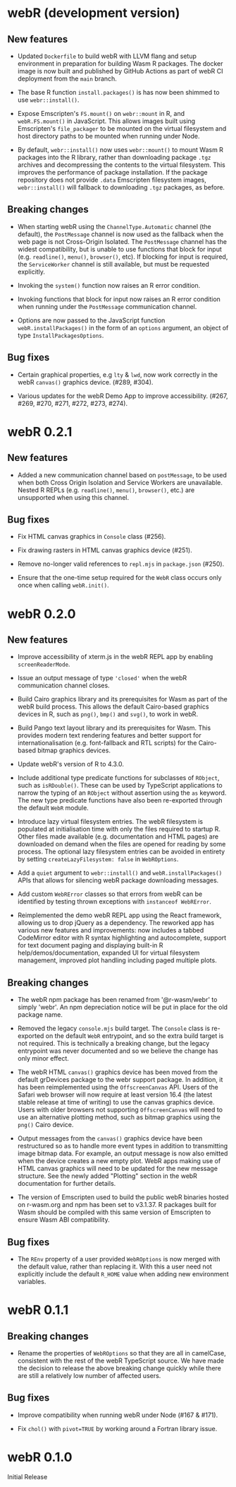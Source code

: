 # webR (development version)

## New features

* Updated `Dockerfile` to build webR with LLVM flang and setup environment in preparation for building Wasm R packages. The docker image is now built and published by GitHub Actions as part of webR CI deployment from the `main` branch.

* The base R function `install.packages()` is has now been shimmed to use `webr::install()`.

* Expose Emscripten's `FS.mount()` on `webr::mount` in R, and `webR.FS.mount()` in JavaScript. This allows images built using Emscripten's `file_packager` to be mounted on the virtual filesystem and host directory paths to be mounted when running under Node.

* By default, `webr::install()` now uses `webr::mount()` to mount Wasm R packages into the R library, rather than downloading package `.tgz` archives and decompressing the contents to the virtual filesystem. This improves the performance of package installation. If the package repository does not provide `.data` Emscripten filesystem images, `webr::install()` will fallback to downloading `.tgz` packages, as before.

## Breaking changes

* When starting webR using the `ChannelType.Automatic` channel (the default), the `PostMessage` channel is now used as the fallback when the web page is not Cross-Origin Isolated. The `PostMessage` channel has the widest compatibility, but is unable to use functions that block for input (e.g. `readline()`, `menu()`, `browser()`, etc). If blocking for input is required, the `ServiceWorker` channel is still available, but must be requested explicitly.

* Invoking the `system()` function now raises an R error condition.

* Invoking functions that block for input now raises an R error condition when running under the `PostMessage` communication channel.

* Options are now passed to the JavaScript function `webR.installPackages()` in the form of an `options` argument, an object of type `InstallPackagesOptions`.

## Bug fixes

* Certain graphical properties, e.g `lty` & `lwd`, now work correctly in the webR `canvas()` graphics device. (#289, #304).

* Various updates for the webR Demo App to improve accessibility. (#267, #269, #270, #271, #272, #273, #274).

# webR 0.2.1

## New features

* Added a new communication channel based on `postMessage`, to be used when both Cross Origin Isolation and Service Workers are unavailable. Nested R REPLs (e.g. `readline()`, `menu()`, `browser()`, etc.) are unsupported when using this channel.

## Bug fixes

* Fix HTML canvas graphics in `Console` class (#256).

* Fix drawing rasters in HTML canvas graphics device (#251).

* Remove no-longer valid references to `repl.mjs` in `package.json` (#250).

* Ensure that the one-time setup required for the `WebR` class occurs only once when calling `webR.init()`.

# webR 0.2.0

## New features

* Improve accessibility of xterm.js in the webR REPL app by enabling `screenReaderMode`.

* Issue an output message of type `'closed'` when the webR communication channel closes.

* Build Cairo graphics library and its prerequisites for Wasm as part of the webR build process. This allows the default Cairo-based graphics devices in R, such as `png()`, `bmp()` and `svg()`, to work in webR.

* Build Pango text layout library and its prerequisites for Wasm. This provides modern text rendering features and better support for internationalisation (e.g. font-fallback and RTL scripts) for the Cairo-based bitmap graphics devices.

* Update webR's version of R to 4.3.0.

* Include additional type predicate functions for subclasses of `RObject`, such as `isRDouble()`. These can be used by TypeScript applications to narrow the typing of an `RObject` without assertion using the `as` keyword. The new type predicate functions have also been re-exported through the default `WebR` module.

* Introduce lazy virtual filesystem entries. The webR filesystem is populated at initialisation time with only the files required to startup R. Other files made available (e.g. documentation and HTML pages) are downloaded on demand when the files are opened for reading by some process. The optional lazy filesystem entries can be avoided in entirety by setting `createLazyFilesystem: false` in `WebROptions`.

* Add a `quiet` argument to `webr::install()` and `webR.installPackages()` APIs that allows for silencing webR package downloading messages.

* Add custom `WebRError` classes so that errors from webR can be identified by testing thrown exceptions with `instanceof WebRError`.

* Reimplemented the demo webR REPL app using the React framework, allowing us to drop jQuery as a dependency. The reworked app has various new features and improvements: now includes a tabbed CodeMirror editor with R syntax highlighting and autocomplete, support for text document paging and displaying built-in R help/demos/documentation, expanded UI for virtual filesystem management, improved plot handling including paged multiple plots.

## Breaking changes

 * The webR npm package has been renamed from '@r-wasm/webr' to simply 'webr'. An npm depreciation notice will be put in place for the old package name.

 * Removed the legacy `console.mjs` build target. The `Console` class is re-exported on the default `WebR` entrypoint, and so the extra build target is not required. This is technically a breaking change, but the legacy entrypoint was never documented and so we believe the change has only minor effect.

 * The webR HTML `canvas()` graphics device has been moved from the default grDevices package to the webr support package. In addition, it has been reimplemented using the `OffscreenCanvas` API. Users of the Safari web browser will now require at least version 16.4 (the latest stable release at time of writing) to use the canvas graphics device. Users with older browsers not supporting `OffscreenCanvas` will need to use an alternative plotting method, such as bitmap graphics using the `png()` Cairo device.

 * Output messages from the `canvas()` graphics device have been restructured so as to handle more event types in addition to transmitting image bitmap data. For example, an output message is now also emitted when the device creates a new empty plot. WebR apps making use of HTML canvas graphics will need to be updated for the new message structure. See the newly added "Plotting" section in the webR documentation for further details.

 * The version of Emscripten used to build the public webR binaries hosted on r-wasm.org and npm has been set to v3.1.37. R packages built for Wasm should be compiled with this same version of Emscripten to ensure Wasm ABI compatibility.

## Bug fixes

* The `REnv` property of a user provided `WebROptions` is now merged with the default value, rather than replacing it. With this a user need not explicitly include the default `R_HOME` value when adding new environment variables.

# webR 0.1.1

## Breaking changes
 * Rename the properties of `WebROptions` so that they are all in camelCase, consistent with the rest of the webR TypeScript source. We have made the decision to release the above breaking change quickly while there are still a relatively low number of affected users.

## Bug fixes

 * Improve compatibility when running webR under Node (#167 & #171).

 * Fix `chol()` with `pivot=TRUE` by working around a Fortran library issue.

# webR 0.1.0

Initial Release
